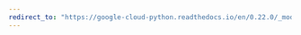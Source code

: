 ```yaml
---
redirect_to: "https://google-cloud-python.readthedocs.io/en/0.22.0/_modules/google/cloud/bigquery/_helpers.html"
---
```

